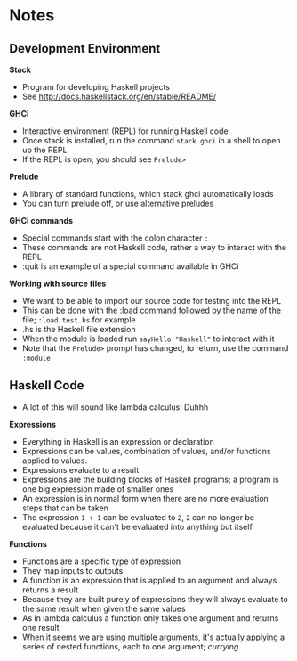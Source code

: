 # Notes
## Development Environment
**Stack**
- Program for developing Haskell projects
- See http://docs.haskellstack.org/en/stable/README/

**GHCi**
- Interactive environment (REPL) for running Haskell code
- Once stack is installed, run the command `stack ghci` in a shell to open up the REPL
- If the REPL is open, you should see `Prelude>`

**Prelude**
- A library of standard functions, which stack ghci automatically loads
- You can turn prelude off, or use alternative preludes

**GHCi commands**
- Special commands start with the colon character `:`
- These commands are not Haskell code, rather a way to interact with the REPL
- :quit is an example of a special command available in GHCi

**Working with source files**
- We want to be able to import our source code for testing into the REPL
- This can be done with the :load command followed by the name of the file; `:load test.hs` for example
- .hs is the Haskell file extension
- When the module is loaded run `sayHello "Haskell"` to interact with it
- Note that the `Prelude>` prompt has changed, to return, use the command `:module`

## Haskell Code
- A lot of this will sound like lambda calculus! Duhhh

**Expressions**
- Everything in Haskell is an expression or declaration
- Expressions can be values, combination of values, and/or functions applied to values.
- Expressions evaluate to a result
- Expressions are the building blocks of Haskell programs; a program is one big expression made of smaller ones
- An expression is in normal form when there are no more evaluation steps that can be taken
- The expression `1 + 1` can be evaluated to `2`, `2` can no longer be evaluated because it can't be evaluated into anything but itself

**Functions**
- Functions are a specific type of expression
- They map inputs to outputs
- A function is an expression that is applied to an argument and always returns a result
- Because they are built purely of expressions they will always evaluate to the same result when given the same values
- As in lambda calculus a function only takes one argument and returns one result
- When it seems we are using multiple arguments, it's actually applying a series of nested functions, each to one argument; *currying*
